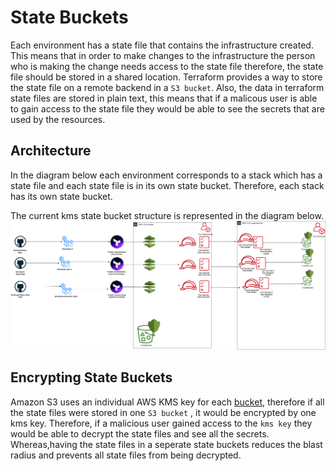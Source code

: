 # State Buckets

Each environment has a state file that contains the infrastructure created. This means that in order to make changes to the infrastructure the person who is making the change needs access to the state file therefore, the state file should be stored in a shared location. Terraform provides a way to store the state file on a remote backend in a `S3 bucket`. Also, the data in terraform state files are stored in plain text, this means that if a malicous user is able to gain access to the state file they would be able to see the secrets that are used by the resources.    

## Architecture

In the diagram below each environment corresponds to a stack which has a state file and each state file is in its own state bucket. Therefore, each stack has its own state bucket. 

The current kms state bucket structure is represented in the diagram below.
![State bucket encrypted with kms key structure](./kms-state-bucket.png "State bucket encrypted with kms key structure")



## Encrypting State Buckets

Amazon S3 uses an individual AWS KMS key for each [bucket](https://docs.aws.amazon.com/AmazonS3/latest/userguide/bucket-key.html), therefore if all the state files were stored in one `S3 bucket` , it would be encrypted by one kms key. Therefore, if a malicious user gained access to the `kms key` they would be able to decrypt the state files and see all the secrets. Whereas,having the state files in a seperate state buckets reduces the blast radius and prevents all state files from being decrypted.